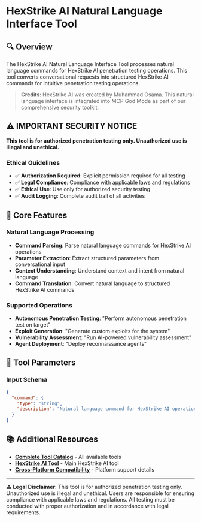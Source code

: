 # HexStrike AI Natural Language Interface Tool

## 🔍 **Overview**

The HexStrike AI Natural Language Interface Tool processes natural language commands for HexStrike AI penetration testing operations. This tool converts conversational requests into structured HexStrike AI commands for intuitive penetration testing operations.

> **Credits**: HexStrike AI was created by Muhammad Osama. This natural language interface is integrated into MCP God Mode as part of our comprehensive security toolkit.

## ⚠️ **IMPORTANT SECURITY NOTICE**

**This tool is for authorized penetration testing only. Unauthorized use is illegal and unethical.**

### **Ethical Guidelines**
- ✅ **Authorization Required**: Explicit permission required for all testing
- ✅ **Legal Compliance**: Compliance with applicable laws and regulations
- ✅ **Ethical Use**: Use only for authorized security testing
- ✅ **Audit Logging**: Complete audit trail of all activities

## 🎯 **Core Features**

### **Natural Language Processing**
- **Command Parsing**: Parse natural language commands for HexStrike AI operations
- **Parameter Extraction**: Extract structured parameters from conversational input
- **Context Understanding**: Understand context and intent from natural language
- **Command Translation**: Convert natural language to structured HexStrike AI commands

### **Supported Operations**
- **Autonomous Penetration Testing**: "Perform autonomous penetration test on target"
- **Exploit Generation**: "Generate custom exploits for the system"
- **Vulnerability Assessment**: "Run AI-powered vulnerability assessment"
- **Agent Deployment**: "Deploy reconnaissance agents"

## 🔧 **Tool Parameters**

### **Input Schema**
```json
{
  "command": {
    "type": "string",
    "description": "Natural language command for HexStrike AI operations (e.g., 'perform autonomous penetration test on target', 'generate custom exploits for the system', 'run AI-powered vulnerability assessment', 'deploy reconnaissance agents')"
  }
}
```

## 📚 **Additional Resources**

- **[Complete Tool Catalog](docs/general/TOOL_CATALOG.md)** - All available tools
- **[HexStrike AI Tool](hexstrike_ai.md)** - Main HexStrike AI tool
- **[Cross-Platform Compatibility](docs/CROSS_PLATFORM_COMPATIBILITY.md)** - Platform support details

---

**⚠️ Legal Disclaimer**: This tool is for authorized penetration testing only. Unauthorized use is illegal and unethical. Users are responsible for ensuring compliance with applicable laws and regulations. All testing must be conducted with proper authorization and in accordance with legal requirements.

